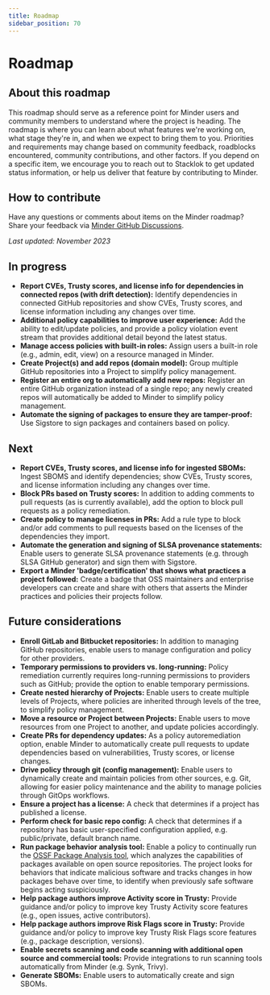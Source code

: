 ```yaml
---
title: Roadmap
sidebar_position: 70
---
```


# Roadmap
## About this roadmap

This roadmap should serve as a reference point for Minder users and community members to understand where the project is heading. The roadmap is where you can learn about what features we're working on, what stage they're in, and when we expect to bring them to you. Priorities and requirements may change based on community feedback, roadblocks encountered, community contributions, and other factors. If you depend on a specific item, we encourage you to reach out to Stacklok to get updated status information, or help us deliver that feature by contributing to Minder.

## How to contribute

Have any questions or comments about items on the Minder roadmap? Share your feedback via [Minder GitHub Discussions](https://github.com/stacklok/minder/discussions). 


_Last updated: November 2023_

## In progress
* **Report CVEs, Trusty scores, and license info for dependencies in connected repos (with drift detection):** Identify dependencies in connected GitHub repositories and show CVEs, Trusty scores, and license information including any changes over time.
* **Additional policy capabilities to improve user experience:** Add the ability to edit/update policies, and provide a policy violation event stream that provides additional detail beyond the latest status.
* **Manage access policies with built-in roles:** Assign users a built-in role (e.g., admin, edit, view) on a resource managed in Minder.
* **Create Project(s) and add repos (domain model):** Group multiple GitHub repositories into a Project to simplify policy management.
* **Register an entire org to automatically add new repos:** Register an entire GitHub organization instead of a single repo; any newly created repos will automatically be added to Minder to simplify policy management.
* **Automate the signing of packages to ensure they are tamper-proof:** Use Sigstore to sign packages and containers based on policy.

## Next
* **Report CVEs, Trusty scores, and license info for ingested SBOMs:** Ingest SBOMS and identify dependencies; show CVEs, Trusty scores, and license information including any changes over time.
* **Block PRs based on Trusty scores:** In addition to adding comments to pull requests (as is currently available), add the option to block pull requests as a policy remediation.
* **Create policy to manage licenses in PRs:** Add a rule type to block and/or add comments to pull requests based on the licenses of the dependencies they import.
* **Automate the generation and signing of SLSA provenance statements:** Enable users to generate SLSA provenance statements (e.g. through SLSA GitHub generator) and sign them with Sigstore.
* **Export a Minder 'badge/certification' that shows what practices a project followed:** Create a badge that OSS maintainers and enterprise developers can create and share with others that asserts the Minder practices and policies their projects follow.

## Future considerations
* **Enroll GitLab and Bitbucket repositories:** In addition to managing GitHub repositories, enable users to manage configuration and policy for other providers.
* **Temporary permissions to providers vs. long-running:** Policy remediation currently requires long-running permissions to providers such as GitHub; provide the option to enable temporary permissions.
* **Create nested hierarchy of Projects:** Enable users to create multiple levels of Projects, where policies are inherited through levels of the tree, to simplify policy management.
* **Move a resource or Project between Projects:** Enable users to move resources from one Project to another, and update policies accordingly.
* **Create PRs for dependency updates:** As a policy autoremediation option, enable Minder to automatically create pull requests to update dependencies based on vulnerabilities, Trusty scores, or license changes.
* **Drive policy through git (config management):** Enable users to dynamically create and maintain policies from other sources, e.g. Git, allowing for easier policy maintenance and the ability to manage policies through GitOps workflows.
* **Ensure a project has a license:** A check that determines if a project has published a license.
* **Perform check for basic repo config:** A check that determines if a repository has basic user-specified configuration applied, e.g. public/private, default branch name.
* **Run package behavior analysis tool:** Enable a policy to continually run the [OSSF Package Analysis tool](https://github.com/ossf/package-analysis), which analyzes the capabilities of packages available on open source repositories. The project looks for behaviors that indicate malicious software and  tracks changes in how packages behave over time, to identify when previously safe software begins acting suspiciously.
* **Help package authors improve Activity score in Trusty:** Provide guidance and/or policy to improve key Trusty Activity score features (e.g., open issues, active contributors).
* **Help package authors improve Risk Flags score in Trusty:** Provide guidance and/or policy to improve key Trusty Risk Flags score features (e.g., package description, versions).
* **Enable secrets scanning and code scanning with additional open source and commercial tools:** Provide integrations to run scanning tools automatically from Minder (e.g. Synk, Trivy).
* **Generate SBOMs:** Enable users to automatically create and sign SBOMs.
